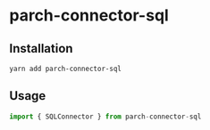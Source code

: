 # parch-connector-sql

## Installation

`yarn add parch-connector-sql`

## Usage

```typescript
import { SQLConnector } from parch-connector-sql
```
